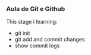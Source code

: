 ### Aula de Git e Github

This stage i learning:

- git init
- git add and commit changes
- show commit logs
